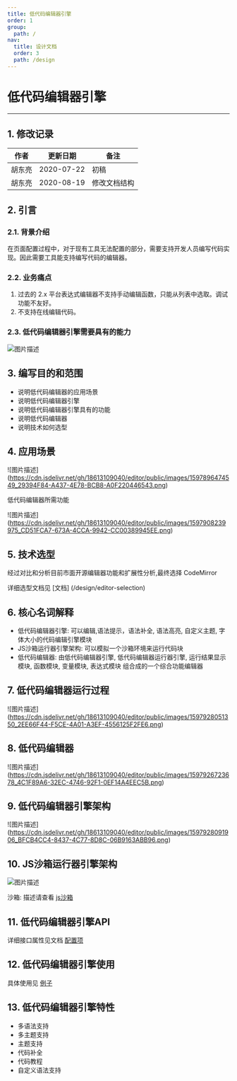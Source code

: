 ```yaml
---
title: 低代码编辑器引擎
order: 1
group:
  path: /
nav:
  title: 设计文档
  order: 3
  path: /design
---
```


# 低代码编辑器引擎

----

## 1. 修改记录

|作者|更新日期|备注|
|---|---|---|
|胡东亮|2020-07-22|初稿|
|胡东亮|2020-08-19|修改文档结构|

## 2. 引言

### 2.1. 背景介绍

在页面配置过程中，对于现有工具无法配置的部分，需要支持开发人员编写代码实现。因此需要工具能支持编写代码的编辑器。

### 2.2. 业务痛点

1. 过去的 2.x 平台表达式编辑器不支持手动编辑函数，只能从列表中选取。调试功能不友好。
2. 不支持在线编辑代码。

### 2.3. 低代码编辑器引擎需要具有的能力

![图片描述](https://cdn.jsdelivr.net/gh/18613109040/editor/public/images/1597910242757_21E6DE06-82D3-4407-8845-8E2EF1036C6A.png)

## 3. 编写目的和范围

- 说明低代码编辑器的应用场景
- 说明低代码编辑器引擎
- 说明低代码编辑器引擎具有的功能
- 说明低代码编辑器
- 说明技术如何选型
  
## 4. 应用场景

![图片描述] (https://cdn.jsdelivr.net/gh/18613109040/editor/public/images/1597896474549_29394F84-A437-4E78-BCB8-A0F220446543.png)

低代码编辑器所需功能

![图片描述] (https://cdn.jsdelivr.net/gh/18613109040/editor/public/images/1597908239975_CD51FCA7-673A-4CCA-9942-CC00389945EE.png)

## 5. 技术选型

经过对比和分析目前市面开源编辑器功能和扩展性分析,最终选择 CodeMirror

详细选型文档见 [文档] (/design/editor-selection)

## 6. 核心名词解释

- 低代码编辑器引擎: 可以编辑,语法提示，语法补全, 语法高亮, 自定义主题, 字体大小的代码编辑引擎模块
- JS沙箱运行器引擎架构: 可以模拟一个沙箱环境来运行代码块
- 低代码编辑器: 由低代码编辑器引擎, 低代码编辑器运行器引擎, 运行结果显示模块, 函数模块, 变量模块, 表达式模块 组合成的一个综合功能编辑器

## 7. 低代码编辑器运行过程

![图片描述] (https://cdn.jsdelivr.net/gh/18613109040/editor/public/images/1597928051350_2EE66F44-F5CE-4A01-A3EF-4556125F2FE6.png)

## 8. 低代码编辑器

![图片描述] (https://cdn.jsdelivr.net/gh/18613109040/editor/public/images/1597926723678_4C1F89A6-32EC-4746-92F1-0EF14A4EEC5B.png)

## 9. 低代码编辑器引擎架构

![图片描述] (https://cdn.jsdelivr.net/gh/18613109040/editor/public/images/1597928091906_BFCB4CC4-8437-4C77-8D8C-06B9163ABB96.png)

## 10. JS沙箱运行器引擎架构

![图片描述](https://cdn.jsdelivr.net/gh/18613109040/editor/public/images/1597925168600_886B3622-D3A4-4A35-96FA-9DDE5A03FCCD.png)

沙箱: 描述请查看 [js沙箱](/design/sandbox-design)

## 11. 低代码编辑器引擎API

详细接口属性见文档 [配置项](/api/editor-api)

## 12. 低代码编辑器引擎使用

具体使用见 [例子](/example/editor-example)

## 13. 低代码编辑器引擎特性

- 多语法支持
- 多主题支持
- 主题支持
- 代码补全
- 代码教程
- 自定义语法支持
